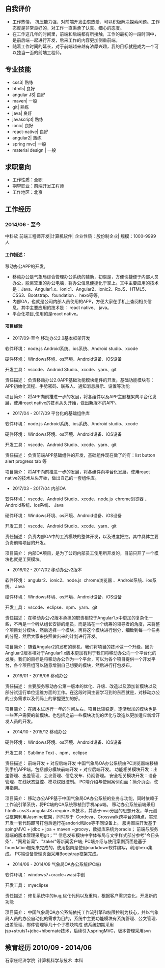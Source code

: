 ## 自我评价

* 工作热情， 抗压能力强、对前端开发由衷热爱、可以积极解决探索问题。工作态度是非常良好的，对工作一直秉承了认真、细心的态度。
* 在工作这几年的时间里，前端和后端都有所接触，工作的最初的一段时间中，是前后端一起进行开发，后来工作的内容更加侧重前端。
* 随着工作时间的延长，对于前端越来越有浓厚兴趣，我的目标就是成为一个可以独当一面的前端工程师。

## 专业技能

* css3| 熟练
* html5| 良好
* angular JS| 良好
* maven| 一般
* git| 熟练
* java| 良好
* javascript| 熟练
* ionic| 良好
* react-native| 良好
* angular2| 熟练
* spring mvc| 一般
* material design | 一般

## 求职意向

* 工作性质：全职
* 期望职业：前端开发工程师
* 工作地区：北京

## 工作经历

### 2014/06 - 至今

中科软
前端工程师开发|计算机软件| 企业性质：股份制企业| 规模：1000-9999人

#### 工作描述：

  移动办公APP的开发。
* 移动办公是气象局综合管理办公系统的辅助，初衷是，方便快捷便于内部人员办公，脱离笨重的办公电脑，将办公信息便捷化于掌上。其中主要应用的技术是：Java、Angular1.x、ionic1、Angular2、ionic2、RxJS、HTML5、CSS3、Bootstrap、foundation 、hexo等等。
* 内部OA，也就是公司内部人员使用的APP，方便大家在手机上查阅相关信息。其中主要应用的技术是： react native、 java。
* 平台化项目,使用的是react native。

#### 项目经验

* 2017/09-至今 移动办公2.0基本框架开发

软件环境：
node.js Android系统、ios系统、Android studio、xcode

硬件环境：
Windows环境、os环境、Android设备、iOS设备

开发工具：
vscode、Android Studio、xcode、yarn、git

责任描述：
负责移动办公2.0APP基础功能模块组件的开发，基础功能模块有：APP初始化流程、手势密码、联系人、通知消息展示、设置等功能

项目简介：
将APP向前推进一步的发展，将各组件以及APP主题框架向平台化发展，使用react native的技术从头开始，做出新版本的APP。

* 2017/04 - 2017/09 平台化的基础组件库

软件环境：
node.js Android系统、ios系统、Android studio、xcode

硬件环境：
Windows环境、os环境、Android设备、iOS设备

开发工具：
vscode、Android Studio、xcode、yarn、git

责任描述：
负责前端APP基础组件的开发，基础组件现在做了的有：list button alert progress tab 等

项目简介：
将APP向前推进一步的发展，将各组件向平台化发展，使用react native的技术从头开始，做出自己的一套组件库。

* 2017/03 - 2017/04 内部OA

软件环境：
vscode、Android Studio、xcode、node.js  chrome浏览器 、Android系统、ios系统、 Java

硬件环境：
Windows环境、os环境、Android设备、iOS设备

开发工具：
vscode、Android Studio、xcode、yarn、git

责任描述：
负责内部OA中的工资模块的整体开发，以及进度把控。其中具体主要负责前端项目的开发。

项目简介：
内部OA项目，是为了公司内部员工使用所开发的，目前只开了一个模块也就是工资模块。

* 2016/02 - 2017/02 移动办公v2版本

软件环境：
angular2、ionic2、node.js  chrome浏览器 、Android系统、ios系统、 Java

硬件环境：
Windows环境、os环境、Android设备、iOS设备

开发工具：
vscode、eclipse、npm、yarn、git

责任描述：
在移动办公v2版本承担的职责相较于Angular1.x中更加的复杂化一些，不再是一个听从组长安排的组员，而是站在一个统筹的领导者的角度，来将整个项目划分模块，然后选择一个模块，再将这个模块进行划分，细致到每一个任务的分配，然后大家来按照做出来的计划进行开发。

项目简介：
随着Angular2的发布的契机，我们将项目的技术做一个升级，因为Angluar2版本相对于Angular1.x版本更加有利于我们将移动办公向一个平台化的发展。我们的目标是将移动办公作为一个平台，可以为各个项目提供一个开发平台，各个项目组可以随意增删自己想要的模块，然后进行打包发布。

* 2016/01 - 2016/06 移动办公

责任描述：
主要服务移动办公第一版本的优化、升级、改造以及添加新模块以及部分试运行单位运维方面的工作。在这段时间主要学习到的东西就是，对移动办公的业务需求以及代码上的掌握更加的好。

项目简介：
在版本试运行一年的时间左右，项目比较稳定，逐渐增加的模块也是一些客户需要的新模块。也包括之前一些模块功能的优化与改造以更加适应新增开发人员的开发。

* 2014/10 - 2015/12 移动办公

硬件环境：
Windows环境、os环境、Android设备、iOS设备

开发工具：
Sublime Text 、npm、eclipse

责任描述：
前端开发 + 对应后端开发
中国气象局OA办公系统由PC浏览器端移植到手机APP端，包括部分模块前端开发 + 对应后端开发。
功能相关模块开发：出差管理、出差管理、会议管理、信息发布、待阅管理。
安全相关模块开发：设备管理、在线状态监控、模块权限控制。
PC端介绍与使用案例页面：简介页面、使用指南。

项目简介：
移动办公APP基于中国气象局OA办公系统的业务与功能，同时依赖于工作流引擎系统，将PC端的OA系统移植到手机app端。
移动办公系统前端采用html5+css3+angularJS+require JS技术，并基于mvc分层的思想开发，单元测试框架利用Jasmine框架，同时基于  Cordova、Crosswalk跨平台的特点，实现开发一套代码即可打包后运行在andorid和ios等不同设备上。
服务器端开发基于spingMVC + jdbc + jpa + maven +groovy，数据库系统为oracle；
前端与服务器端的版本管理采用git；""
信息发布模块中字体布局与文字样式部分参考"今日头条"、"网易新闻"、"zaker"等新闻客户端;
PC端介绍与使用案例页面是基于foundation框架来完成的，使用指南是使用markdown软件编写，利用hexo集成。
PC端设备管理页面采用Bootstrap框架完成。

* 2014/06 - 2014/09 气象局OA办公系统(PC端)

软件环境：
windows7+oracle+was/中创

开发工具：
myeclipse

责任描述：
修复系统中的bug,优化代码以及重构，根据客户需求变化，开发新的功能

项目简介：
中国气象局OA办公系统依托工作流引擎和权限控制为核心，并以气象局人员的办公自动化的需求为目的，系统中主要功能模块有系统管理、公文管理、出差管理、邮件管理等几十个子模块构成
该系统初期采用jsp+struts1+jdbc+hibernate技术，后续引入springMVC，版本管理采用svn

## 教育经历 2010/09 - 2014/06

石家庄经济学院  计算机科学与技术  本科
